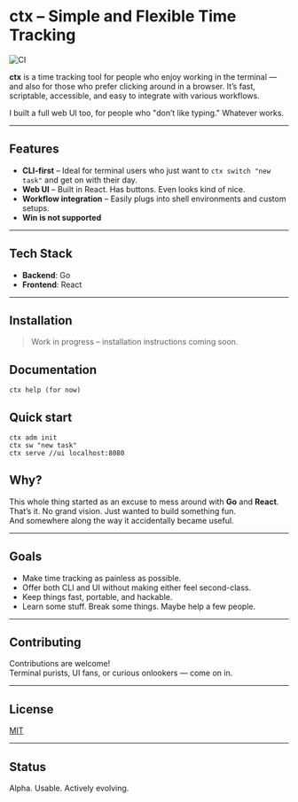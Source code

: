 # ctx – Simple and Flexible Time Tracking
![CI](https://github.com/m87/ctx/actions/workflows/ctx.yml/badge.svg)

**ctx** is a time tracking tool for people who enjoy working in the terminal — and also for those who prefer clicking around in a browser. It’s fast, scriptable, accessible, and easy to integrate with various workflows.

I built a full web UI too, for people who "don’t like typing." Whatever works.

---

## Features

- **CLI-first** – Ideal for terminal users who just want to `ctx switch "new task"` and get on with their day.
- **Web UI** – Built in React. Has buttons. Even looks kind of nice.
- **Workflow integration** – Easily plugs into shell environments and custom setups.
- **Win is not supported**

---

## Tech Stack

- **Backend**: Go
- **Frontend**: React

---

## Installation

> Work in progress – installation instructions coming soon.

## Documentation

```
ctx help (for now)
```

## Quick start
```
ctx adm init
ctx sw "new task"
ctx serve //ui localhost:8080
```

## Why?

This whole thing started as an excuse to mess around with **Go** and **React**.  
That’s it. No grand vision. Just wanted to build something fun.  
And somewhere along the way it accidentally became useful.

---

## Goals

- Make time tracking as painless as possible.
- Offer both CLI and UI without making either feel second-class.
- Keep things fast, portable, and hackable.
- Learn some stuff. Break some things. Maybe help a few people.

---

## Contributing

Contributions are welcome!  
Terminal purists, UI fans, or curious onlookers — come on in.  

---

## License

[MIT](LICENSE)

---

## Status

Alpha. Usable. Actively evolving.
